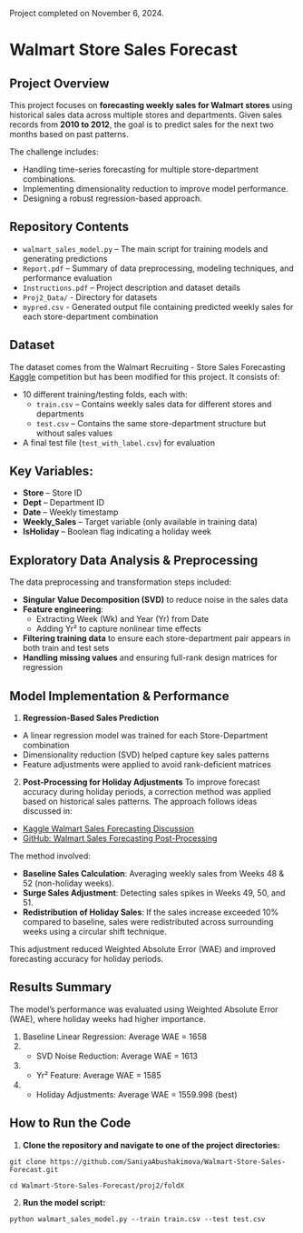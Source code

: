 Project completed on November 6, 2024.

# Walmart Store Sales Forecast

## Project Overview

This project focuses on **forecasting weekly sales for Walmart stores** using historical sales data across multiple stores and departments. Given sales records from **2010 to 2012**, the goal is to predict sales for the next two months based on past patterns.

The challenge includes:
* Handling time-series forecasting for multiple store-department combinations.
* Implementing dimensionality reduction to improve model performance.
* Designing a robust regression-based approach.

## Repository Contents

* `walmart_sales_model.py` – The main script for training models and generating predictions
* `Report.pdf` – Summary of data preprocessing, modeling techniques, and performance evaluation
* `Instructions.pdf` – Project description and dataset details
* `Proj2_Data/` - Directory for datasets
* `mypred.csv` - Generated output file containing predicted weekly sales for each store-department combination

## Dataset
The dataset comes from the Walmart Recruiting - Store Sales Forecasting [Kaggle](https://www.kaggle.com/c/walmart-recruiting-store-sales-forecasting/overview) competition but has been modified for this project. 
It consists of:
* 10 different training/testing folds, each with:
  * `train.csv` – Contains weekly sales data for different stores and departments
  * `test.csv` – Contains the same store-department structure but without sales values
 * A final test file (`test_with_label.csv`) for evaluation

## Key Variables:
* **Store** – Store ID
* **Dept** – Department ID
* **Date** – Weekly timestamp
* **Weekly_Sales** – Target variable (only available in training data)
* **IsHoliday** – Boolean flag indicating a holiday week

## Exploratory Data Analysis & Preprocessing
The data preprocessing and transformation steps included:
* **Singular Value Decomposition (SVD)** to reduce noise in the sales data
* **Feature engineering**:
  * Extracting Week (Wk) and Year (Yr) from Date
  * Adding Yr² to capture nonlinear time effects
* **Filtering training data** to ensure each store-department pair appears in both train and test sets
* **Handling missing values** and ensuring full-rank design matrices for regression

## Model Implementation & Performance
1. **Regression-Based Sales Prediction**
* A linear regression model was trained for each Store-Department combination
* Dimensionality reduction (SVD) helped capture key sales patterns
* Feature adjustments were applied to avoid rank-deficient matrices

2. **Post-Processing for Holiday Adjustments**
To improve forecast accuracy during holiday periods, a correction method was applied based on historical sales patterns. The approach follows ideas discussed in:
* [Kaggle Walmart Sales Forecasting Discussion](https://www.kaggle.com/competitions/walmart-recruiting-store-sales-forecasting/discussion/8028)
* [GitHub: Walmart Sales Forecasting Post-Processing](https://github.com/davidthaler/Walmart_competition_code/blob/master/postprocess.R)

The method involved:
* **Baseline Sales Calculation**: Averaging weekly sales from Weeks 48 & 52 (non-holiday weeks).
* **Surge Sales Adjustment**: Detecting sales spikes in Weeks 49, 50, and 51.
* **Redistribution of Holiday Sales**: If the sales increase exceeded 10% compared to baseline, sales were redistributed across surrounding weeks using a circular shift technique.

This adjustment reduced Weighted Absolute Error (WAE) and improved forecasting accuracy for holiday periods.

## Results Summary
The model’s performance was evaluated using Weighted Absolute Error (WAE), where holiday weeks had higher importance.
1. Baseline Linear Regression: Average WAE = 1658
2. + SVD Noise Reduction: Average WAE = 1613
3. + Yr² Feature: Average WAE = 1585
4. + Holiday Adjustments: Average WAE = 1559.998 (best)
  
## How to Run the Code
1.	**Clone the repository and navigate to one of the project directories:**

`git clone https://github.com/SaniyaAbushakimova/Walmart-Store-Sales-Forecast.git`

`cd Walmart-Store-Sales-Forecast/proj2/foldX`

2. **Run the model script:**

`python walmart_sales_model.py --train train.csv --test test.csv`





